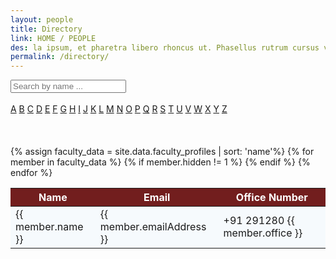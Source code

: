```yaml
---
layout: people
title: Directory
link: HOME / PEOPLE
des: la ipsum, et pharetra libero rhoncus ut. Phasellus rutrum cursus velit ulla ipsum, et pharetra libero rh.
permalink: /directory/
---
```


<div class="search-container direct student-section">
<input type="text" id="search-bar" placeholder="Search by name ..." oninput="searchEntries()">
</div>

<br>
<div class="alphabet-links">
<a href="#" class="alphabet-link" id="reset-link"><i class="fa-solid fa-repeat"></i></a>
<a href="#" class="alphabet-link">A</a>
<a href="#" class="alphabet-link">B</a>
<a href="#" class="alphabet-link">C</a>
<a href="#" class="alphabet-link">D</a>
<a href="#" class="alphabet-link">E</a>
<a href="#" class="alphabet-link">F</a>
<a href="#" class="alphabet-link">G</a>
<a href="#" class="alphabet-link">H</a>
<a href="#" class="alphabet-link">I</a>
<a href="#" class="alphabet-link">J</a>
<a href="#" class="alphabet-link">K</a>
<a href="#" class="alphabet-link">L</a>
<a href="#" class="alphabet-link">M</a>
<a href="#" class="alphabet-link">N</a>
<a href="#" class="alphabet-link">O</a>
<a href="#" class="alphabet-link">P</a>
<a href="#" class="alphabet-link">Q</a>
<a href="#" class="alphabet-link">R</a>
<a href="#" class="alphabet-link">S</a>
<a href="#" class="alphabet-link">T</a>
<a href="#" class="alphabet-link">U</a>
<a href="#" class="alphabet-link">V</a>
<a href="#" class="alphabet-link">W</a>
<a href="#" class="alphabet-link">X</a>
<a href="#" class="alphabet-link">Y</a>
<a href="#" class="alphabet-link">Z</a>
</div>
<br><br><br>

<table id="entry-table" style="background-color: #cae9ff22;">
<thead>
<tr style="background-color: rgb(114, 30, 30);">
<th style="color: rgb(255, 255, 255);">Name</th>
<!-- <th style="color: rgb(255, 255, 255);">Phone</th> -->
<th style="color: rgb(255, 255, 255);">Email</th>
<th style="color: rgb(255, 255, 255);">Office Number</th>
</tr>
</thead>
<tbody id="entries">
{% assign faculty_data = site.data.faculty_profiles | sort: 'name'%}
{% for member in faculty_data %}
{% if member.hidden != 1 %}
<tr class="member-row">
<td class="name">{{ member.name }}</td>
<!-- <td class="ph">{{ member.phone }}</td> -->
<td class="em">{{ member.emailAddress }}</td>
<td class="office">+91 291280 {{ member.office }}</td>
</tr>
{% endif %}
{% endfor %}
</tbody>
</table>

<div class="pagination-container" id="pag">
<ul id="pagination" class="pagination"></ul>
</div>

<style>
    /* page-banner image */
    .background-about {
        background-image: url("{{ site.baseurl }}/images/Directory.png");
    }
</style>


<script src="{{ site.baseurl }}/js/pages/directory.js">
</script>

